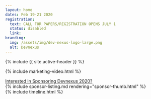 ```yaml
---
layout: home
dates: Feb 19-21 2020
registration:
  text: CALL FOR PAPERS/REGISTRATION OPENS JULY 1
  status: disabled
  link:
branding:
  img: /assets/img/dev-nexus-logo-large.png
  alt: Devnexus
---
```


{% include {{ site.active-header }} %}

{% include marketing-video.html %}

<div class="row">
<a name="sponsorlist"></a>
      <div class="featured-header">
        <a class="action-header" href="https://ajug.typeform.com/to/BTa7bZ">Interested in Sponsoring Devnexus 2020?</a>
      </div>
{% include sponsor-listing.md rendering="sponsor-thumb.html" %}
</div>
<div>
<a name="timeline"></a>
{% include timeline.html %}
</div>
